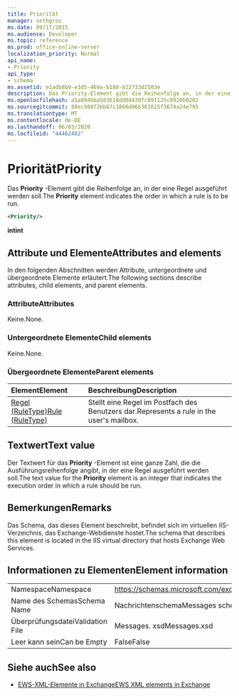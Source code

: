 ```yaml
---
title: Priorität
manager: sethgros
ms.date: 09/17/2015
ms.audience: Developer
ms.topic: reference
ms.prod: office-online-server
localization_priority: Normal
api_name:
- Priority
api_type:
- schema
ms.assetid: e1adb8b9-e3d5-469a-b188-822733d2503e
description: Das Priority-Element gibt die Reihenfolge an, in der eine Regel ausgeführt werden soll.
ms.openlocfilehash: a5a894bba583618dd04430fc89f125c8920b0202
ms.sourcegitcommit: 88ec988f2bb67c1866d06b361615f3674a24e795
ms.translationtype: MT
ms.contentlocale: de-DE
ms.lasthandoff: 06/03/2020
ms.locfileid: "44462402"
---
```

# <a name="priority"></a><span data-ttu-id="1f56d-103">Priorität</span><span class="sxs-lookup"><span data-stu-id="1f56d-103">Priority</span></span>

<span data-ttu-id="1f56d-104">Das **Priority** -Element gibt die Reihenfolge an, in der eine Regel ausgeführt werden soll.</span><span class="sxs-lookup"><span data-stu-id="1f56d-104">The **Priority** element indicates the order in which a rule is to be run.</span></span> 
  
```XML
<Priority/>
```

 <span data-ttu-id="1f56d-105">**int**</span><span class="sxs-lookup"><span data-stu-id="1f56d-105">**int**</span></span>
## <a name="attributes-and-elements"></a><span data-ttu-id="1f56d-106">Attribute und Elemente</span><span class="sxs-lookup"><span data-stu-id="1f56d-106">Attributes and elements</span></span>

<span data-ttu-id="1f56d-107">In den folgenden Abschnitten werden Attribute, untergeordnete und übergeordnete Elemente erläutert.</span><span class="sxs-lookup"><span data-stu-id="1f56d-107">The following sections describe attributes, child elements, and parent elements.</span></span>
  
### <a name="attributes"></a><span data-ttu-id="1f56d-108">Attribute</span><span class="sxs-lookup"><span data-stu-id="1f56d-108">Attributes</span></span>

<span data-ttu-id="1f56d-109">Keine.</span><span class="sxs-lookup"><span data-stu-id="1f56d-109">None.</span></span>
  
### <a name="child-elements"></a><span data-ttu-id="1f56d-110">Untergeordnete Elemente</span><span class="sxs-lookup"><span data-stu-id="1f56d-110">Child elements</span></span>

<span data-ttu-id="1f56d-111">Keine.</span><span class="sxs-lookup"><span data-stu-id="1f56d-111">None.</span></span>
  
### <a name="parent-elements"></a><span data-ttu-id="1f56d-112">Übergeordnete Elemente</span><span class="sxs-lookup"><span data-stu-id="1f56d-112">Parent elements</span></span>

|<span data-ttu-id="1f56d-113">**Element**</span><span class="sxs-lookup"><span data-stu-id="1f56d-113">**Element**</span></span>|<span data-ttu-id="1f56d-114">**Beschreibung**</span><span class="sxs-lookup"><span data-stu-id="1f56d-114">**Description**</span></span>|
|:-----|:-----|
|[<span data-ttu-id="1f56d-115">Regel (RuleType)</span><span class="sxs-lookup"><span data-stu-id="1f56d-115">Rule (RuleType)</span></span>](rule-ruletype.md) <br/> |<span data-ttu-id="1f56d-116">Stellt eine Regel im Postfach des Benutzers dar.</span><span class="sxs-lookup"><span data-stu-id="1f56d-116">Represents a rule in the user's mailbox.</span></span>  <br/> |
   
## <a name="text-value"></a><span data-ttu-id="1f56d-117">Textwert</span><span class="sxs-lookup"><span data-stu-id="1f56d-117">Text value</span></span>

<span data-ttu-id="1f56d-118">Der Textwert für das **Priority** -Element ist eine ganze Zahl, die die Ausführungsreihenfolge angibt, in der eine Regel ausgeführt werden soll.</span><span class="sxs-lookup"><span data-stu-id="1f56d-118">The text value for the **Priority** element is an integer that indicates the execution order in which a rule should be run.</span></span> 
  
## <a name="remarks"></a><span data-ttu-id="1f56d-119">Bemerkungen</span><span class="sxs-lookup"><span data-stu-id="1f56d-119">Remarks</span></span>

<span data-ttu-id="1f56d-120">Das Schema, das dieses Element beschreibt, befindet sich im virtuellen IIS-Verzeichnis, das Exchange-Webdienste hostet.</span><span class="sxs-lookup"><span data-stu-id="1f56d-120">The schema that describes this element is located in the IIS virtual directory that hosts Exchange Web Services.</span></span>
  
## <a name="element-information"></a><span data-ttu-id="1f56d-121">Informationen zu Elementen</span><span class="sxs-lookup"><span data-stu-id="1f56d-121">Element information</span></span>

|||
|:-----|:-----|
|<span data-ttu-id="1f56d-122">Namespace</span><span class="sxs-lookup"><span data-stu-id="1f56d-122">Namespace</span></span>  <br/> |https://schemas.microsoft.com/exchange/services/2006/messages  <br/> |
|<span data-ttu-id="1f56d-123">Name des Schemas</span><span class="sxs-lookup"><span data-stu-id="1f56d-123">Schema Name</span></span>  <br/> |<span data-ttu-id="1f56d-124">Nachrichtenschema</span><span class="sxs-lookup"><span data-stu-id="1f56d-124">Messages schema</span></span>  <br/> |
|<span data-ttu-id="1f56d-125">Überprüfungsdatei</span><span class="sxs-lookup"><span data-stu-id="1f56d-125">Validation File</span></span>  <br/> |<span data-ttu-id="1f56d-126">Messages. xsd</span><span class="sxs-lookup"><span data-stu-id="1f56d-126">Messages.xsd</span></span>  <br/> |
|<span data-ttu-id="1f56d-127">Leer kann sein</span><span class="sxs-lookup"><span data-stu-id="1f56d-127">Can be Empty</span></span>  <br/> |<span data-ttu-id="1f56d-128">False</span><span class="sxs-lookup"><span data-stu-id="1f56d-128">False</span></span>  <br/> |
   
## <a name="see-also"></a><span data-ttu-id="1f56d-129">Siehe auch</span><span class="sxs-lookup"><span data-stu-id="1f56d-129">See also</span></span>



- [<span data-ttu-id="1f56d-130">EWS-XML-Elemente in Exchange</span><span class="sxs-lookup"><span data-stu-id="1f56d-130">EWS XML elements in Exchange</span></span>](ews-xml-elements-in-exchange.md)

